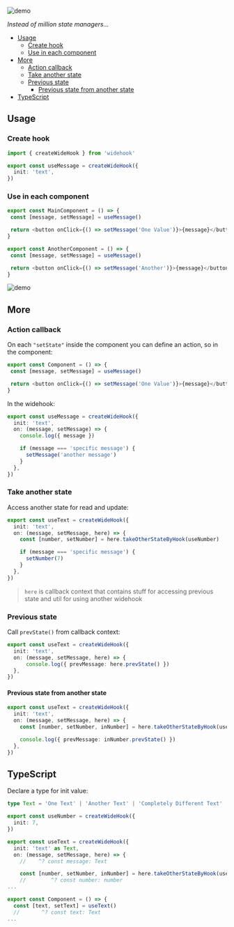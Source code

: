 ![demo](https://raw.githubusercontent.com/yorkblansh/widehook.js/master/demo/logo.png)

*Instead of million state managers...*

- [Usage](#usage)
  - [Create hook](#create-hook)
  - [Use in each component](#use-in-each-component)
- [More](#more)
  - [Action callback](#action-callback)
  - [Take another state](#take-another-state)
  - [Previous state](#previous-state)
    - [Previous state from another state](#previous-state-from-another-state)
- [TypeScript](#typescript)

## Usage

### Create hook

<!-- Create wide hook with initial value -->

```ts
import { createWideHook } from 'widehook'

export const useMessage = createWideHook({
  init: 'text',
})
```

### Use in each component

```ts
export const MainComponent = () => {
 const [message, setMessage] = useMessage()

 return <button onClick={() => setMessage('One Value')}>{message}</button>
}

export const AnotherComponent = () => {
 const [message, setMessage] = useMessage()

 return <button onClick={() => setMessage('Another')}>{message}</button>
}
```

![demo](https://raw.githubusercontent.com/yorkblansh/widehook.js/master/demo/demo.gif)

## More

### Action callback

On each `"setState"` inside the component you can define an action,
so in the component:

```ts
export const Component = () => {
 const [message, setMessage] = useMessage()

 return <button onClick={() => setMessage('One Value')}>{message}</button>
}

```

In the widehook:

```ts
export const useMessage = createWideHook({
  init: 'text',
  on: (message, setMessage) => {
    console.log({ message })

    if (message === 'specific message') {
      setMessage('another message')
    }
  },
})
```

### Take another state

Access another state for read and update:

```ts
export const useText = createWideHook({
  init: 'text',
  on: (message, setMessage, here) => {
    const [number, setNumber] = here.takeOtherStateByHook(useNumber)

    if (message === 'specific message') {
      setNumber(7)
    }
  },
})

```

> `here` is callback context that contains stuff for accessing previous state and util for using another widehook

### Previous state

Call `prevState()` from callback context:

```ts
export const useText = createWideHook({
  init: 'text',
  on: (message, setMessage, here) => { 
      console.log({ prevMessage: here.prevState() })
  },
})
```

#### Previous state from another state

```ts
export const useText = createWideHook({
  init: 'text',
  on: (message, setMessage, here) => {
    const [number, setNumber, inNumber] = here.takeOtherStateByHook(useNumber)

    console.log({ prevMessage: inNumber.prevState() })
  },
})
```

## TypeScript

Declare a type for init value:

```ts
type Text = 'One Text' | 'Another Text' | 'Completely Different Text'

export const useNumber = createWideHook({
  init: 7,
})

export const useText = createWideHook({
  init: 'text' as Text,
  on: (message, setMessage, here) => {
    //    ^? const message: Text

    const [number, setNumber, inNumber] = here.takeOtherStateByHook(useNumber)
    //        ^? const number: number
...

export const Component = () => {
  const [text, setText] = useText()
  //       ^? const text: Text
...
```
